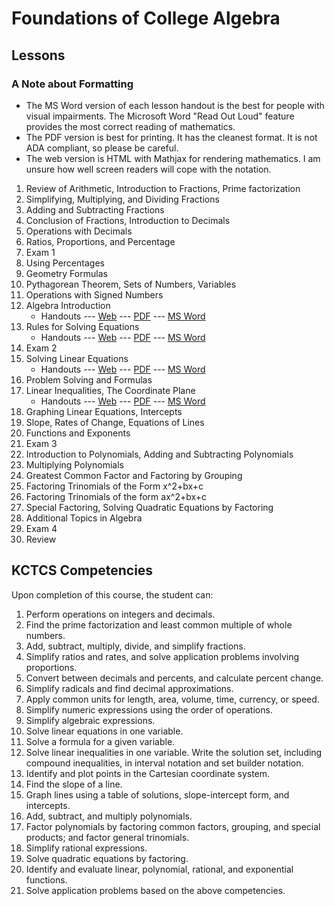 # Foundations of College Algebra

## Lessons

### A Note about Formatting
*  The MS Word version of each lesson handout is the best for people with visual impairments.
   The Microsoft Word "Read Out Loud" feature provides the most correct reading of mathematics.
*  The PDF version is best for printing. It has the cleanest format.
   It is not ADA compliant, so please be careful.
*  The web version is HTML with Mathjax for rendering mathematics.
   I am unsure how well screen readers will cope with the notation.

1. Review of Arithmetic, Introduction to Fractions, Prime factorization
2. Simplifying, Multiplying, and Dividing Fractions
3. Adding and Subtracting Fractions
4. Conclusion of Fractions, Introduction to Decimals
5. Operations with Decimals
6. Ratios, Proportions, and Percentage
7. Exam 1
8. Using Percentages
9. Geometry Formulas
10. Pythagorean Theorem, Sets of Numbers, Variables
11. Operations with Signed Numbers
12. Algebra Introduction    
    * Handouts --- [Web](MAT061-12-Lesson_12.html) --- [PDF](MAT061-12-Lesson_12.pdf) --- [MS Word](MAT061-12-Lesson_12.docx)
13. Rules for Solving Equations
    * Handouts --- [Web](MAT061-13-Lesson_13.html) --- [PDF](MAT061-13-Lesson_13.pdf) --- [MS Word](MAT061-13-Lesson_13.docx)
14. Exam 2
15. Solving Linear Equations
    * Handouts --- [Web](MAT061-15-Lesson_15.html) --- [PDF](MAT061-15-Lesson_15.pdf) --- [MS Word](MAT061-15-Lesson_15.docx)
16. Problem Solving and Formulas
17. Linear Inequalities, The Coordinate Plane
    * Handouts --- [Web](MAT061-17-Lesson17.html) --- [PDF](MAT061-17-Lesson17.pdf) --- [MS Word](MAT061-17-Lesson17.docx)
18. Graphing Linear Equations, Intercepts
19. Slope, Rates of Change, Equations of Lines
20. Functions and Exponents
21. Exam 3
22. Introduction to Polynomials, Adding and Subtracting Polynomials
23. Multiplying Polynomials
24. Greatest Common Factor and Factoring by Grouping
25. Factoring Trinomials of the Form x^2+bx+c
26. Factoring Trinomials of the form ax^2+bx+c
27. Special Factoring, Solving Quadratic Equations by Factoring
28. Additional Topics in Algebra
29. Exam 4
30. Review

## KCTCS Competencies
Upon completion of this course, the student can:
1. Perform operations on integers and decimals.
2. Find the prime factorization and least common multiple of whole numbers.
3. Add, subtract, multiply, divide, and simplify fractions.
4. Simplify ratios and rates, and solve application problems involving proportions.
5. Convert between decimals and percents, and calculate percent change.
6. Simplify radicals and find decimal approximations.
7. Apply common units for length, area, volume, time, currency, or speed.
8. Simplify numeric expressions using the order of operations.
9. Simplify algebraic expressions.
10. Solve linear equations in one variable.
11. Solve a formula for a given variable.
12. Solve linear inequalities in one variable. Write the solution set, including compound inequalities, in interval notation and set builder notation.
13. Identify and plot points in the Cartesian coordinate system.
14. Find the slope of a line.
15. Graph lines using a table of solutions, slope-intercept form, and intercepts.
16. Add, subtract, and multiply polynomials.
17. Factor polynomials by factoring common factors, grouping, and special products; and factor general trinomials.
18. Simplify rational expressions.
19. Solve quadratic equations by factoring.
20. Identify and evaluate linear, polynomial, rational, and exponential functions.
21. Solve application problems based on the above competencies.

